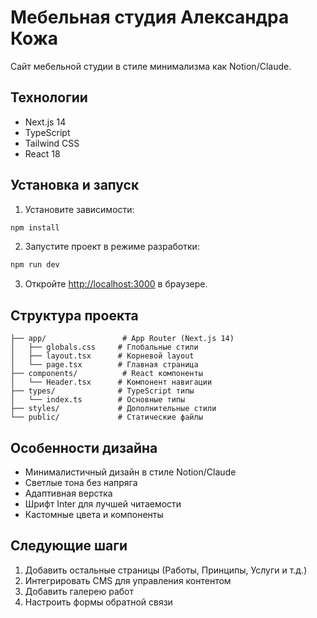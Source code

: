 # Мебельная студия Александра Кожа

Сайт мебельной студии в стиле минимализма как Notion/Claude.

## Технологии

- Next.js 14
- TypeScript
- Tailwind CSS
- React 18

## Установка и запуск

1. Установите зависимости:
```bash
npm install
```

2. Запустите проект в режиме разработки:
```bash
npm run dev
```

3. Откройте [http://localhost:3000](http://localhost:3000) в браузере.

## Структура проекта

```
├── app/                 # App Router (Next.js 14)
│   ├── globals.css     # Глобальные стили
│   ├── layout.tsx      # Корневой layout
│   └── page.tsx        # Главная страница
├── components/          # React компоненты
│   └── Header.tsx      # Компонент навигации
├── types/              # TypeScript типы
│   └── index.ts        # Основные типы
├── styles/             # Дополнительные стили
└── public/             # Статические файлы
```

## Особенности дизайна

- Минималистичный дизайн в стиле Notion/Claude
- Светлые тона без напряга
- Адаптивная верстка
- Шрифт Inter для лучшей читаемости
- Кастомные цвета и компоненты

## Следующие шаги

1. Добавить остальные страницы (Работы, Принципы, Услуги и т.д.)
2. Интегрировать CMS для управления контентом
3. Добавить галерею работ
4. Настроить формы обратной связи 